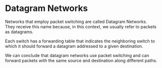 # Datagram Networks

Networks that employ packet switching are called Datagram Networks. They receive this name because, in this context, we usually refer to packets as datagrams.

Each switch has a forwarding table that indicates the neighboring switch to which it should forward a datagram addressed to a given destination. 

We can conclude that datagram networks use packet switching and can forward packets with the same source and destination along different paths.
